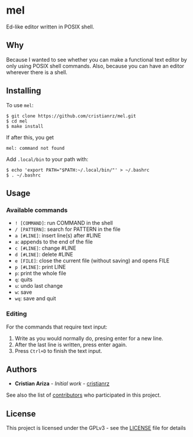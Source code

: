 # mel

Ed-like editor written in POSIX shell.

## Why

Because I wanted to see whether you can make a functional text editor by only using POSIX shell commands. Also, because you can have an editor wherever there is a shell.

## Installing

To use `mel`:

```
$ git clone https://github.com/cristianrz/mel.git
$ cd mel
$ make install
```

If after this, you get

```
mel: command not found
```

Add `.local/bin` to your path with:

```
$ echo 'export PATH="$PATH:~/.local/bin/"' > ~/.bashrc
$ . ~/.bashrc
```

## Usage

### Available commands

- `! [COMMAND]`: run COMMAND in the shell
- `/ [PATTERN]`: search for PATTERN in the file
- `a [#LINE]`: insert line(s) after #LINE
- `a`: appends to the end of the file
- `c [#LINE]`: change #LINE
- `d [#LINE]`: delete #LINE
- `e [FILE]`: close the current file (without saving) and opens FILE
- `p [#LINE]`: print LINE
- `p`: print the whole file
- `q`: quits
- `u`: undo last change
- `w`: save
- `wq`: save and quit

### Editing

For the commands that require text input:

1. Write as you would normally do, presing enter for a new line.
2. After the last line is written, press enter again.
3. Press `Ctrl+D` to finish the text input.

## Authors

- **Cristian Ariza** - _Initial work_ - [cristianrz](https://github.com/cristianrz)

See also the list of [contributors](https://github.com/cristianrz/mel/contributors) who participated in this project.

## License

This project is licensed under the GPLv3 - see the [LICENSE](LICENSE) file for details
